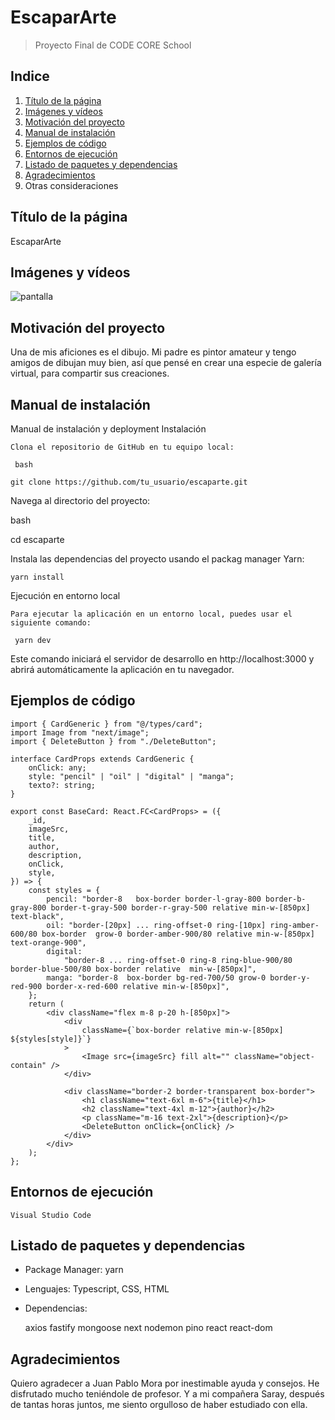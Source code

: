 # EscaparArte

> Proyecto Final de CODE CORE School

## Indice

<!-- TODO -->

1. [Título de la página](#título-de-la-página)
2. [Imágenes y vídeos](#imágenes-y-videos)
3. [Motivación del proyecto](#motivación-del-proyecto)
4. [Manual de instalación](#manual-de-instalación)
5. [Ejemplos de código](#ejemplos-de-código)
6. [Entornos de ejecución](#entornos-de-ejecución)
7. [Listado de paquetes y dependencias](#listado-de-paquetes-y-dependencias)
8. [Agradecimientos](#agradecimientos)
9. Otras consideraciones

## Título de la página

EscaparArte

## Imágenes y vídeos
![pantalla](https://user-images.githubusercontent.com/122054483/229470395-73bd06c8-3d07-4000-9b1f-2f1e9da760e4.jpg)
## Motivación del proyecto

Una de mis aficiones es el dibujo. Mi padre es pintor amateur y tengo amigos de dibujan muy bien, así que pensé en crear una especie de galería virtual, para compartir sus creaciones.

## Manual de instalación

Manual de instalación y deployment
Instalación

    Clona el repositorio de GitHub en tu equipo local:

     bash

    git clone https://github.com/tu_usuario/escaparte.git

Navega al directorio del proyecto:

bash

cd escaparte

Instala las dependencias del proyecto usando el packag manager Yarn:

    yarn install

Ejecución en entorno local

    Para ejecutar la aplicación en un entorno local, puedes usar el siguiente comando:

     yarn dev

Este comando iniciará el servidor de desarrollo en http://localhost:3000 y abrirá automáticamente la aplicación en tu navegador.

## Ejemplos de código

```tsx
import { CardGeneric } from "@/types/card";
import Image from "next/image";
import { DeleteButton } from "./DeleteButton";

interface CardProps extends CardGeneric {
    onClick: any;
    style: "pencil" | "oil" | "digital" | "manga";
    texto?: string;
}

export const BaseCard: React.FC<CardProps> = ({
    _id,
    imageSrc,
    title,
    author,
    description,
    onClick,
    style,
}) => {
    const styles = {
        pencil: "border-8   box-border border-l-gray-800 border-b-gray-800 border-t-gray-500 border-r-gray-500 relative min-w-[850px] text-black",
        oil: "border-[20px] ... ring-offset-0 ring-[10px] ring-amber-600/80 box-border  grow-0 border-amber-900/80 relative min-w-[850px] text-orange-900",
        digital:
            "border-8 ... ring-offset-0 ring-8 ring-blue-900/80 border-blue-500/80 box-border relative  min-w-[850px]",
        manga: "border-8  box-border bg-red-700/50 grow-0 border-y-red-900 border-x-red-600 relative min-w-[850px]",
    };
    return (
        <div className="flex m-8 p-20 h-[850px]">
            <div
                className={`box-border relative min-w-[850px] ${styles[style]}`}
            >
                <Image src={imageSrc} fill alt="" className="object-contain" />
            </div>

            <div className="border-2 border-transparent box-border">
                <h1 className="text-6xl m-6">{title}</h1>
                <h2 className="text-4xl m-12">{author}</h2>
                <p className="m-16 text-2xl">{description}</p>
                <DeleteButton onClick={onClick} />
            </div>
        </div>
    );
};
```

## Entornos de ejecución

    Visual Studio Code

## Listado de paquetes y dependencias

-   Package Manager: yarn

-   Lenguajes: Typescript, CSS, HTML

-   Dependencias:

    axios
    fastify
    mongoose
    next
    nodemon
    pino
    react
    react-dom

## Agradecimientos

Quiero agradecer a Juan Pablo Mora por inestimable ayuda y consejos. He disfrutado mucho teniéndole de profesor. Y a mi compañera Saray, después de tantas horas juntos, me siento orgulloso de haber estudiado con ella.
